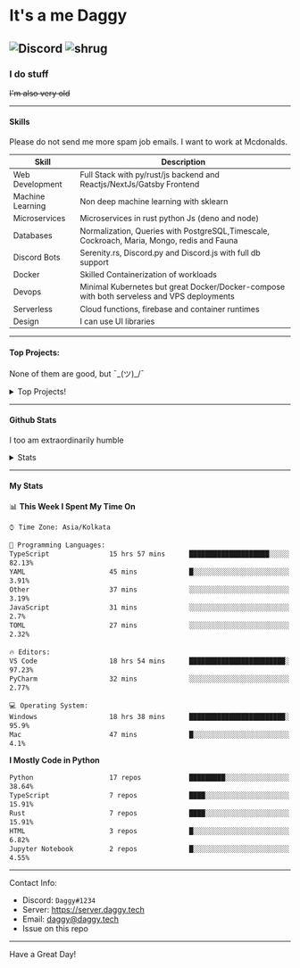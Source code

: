 
# It's a me Daggy

![Discord](https://img.shields.io/discord/491175207122370581?color=black&label=Discord&logo=discord) ![shrug](https://komarev.com/ghpvc/?username=Daggy1234&style=flat-square)
 ----

### I do stuff

~~I'm also very old~~


-----

#### Skills

Please do not send me more spam job emails. I want to work at Mcdonalds.

| Skill | Description |
| ----- | ----------- |
| Web Development | Full Stack with py/rust/js backend and Reactjs/NextJs/Gatsby Frontend
| Machine Learning | Non deep machine learning with sklearn |
| Microservices | Microservices in rust python Js (deno and node) |
| Databases | Normalization, Queries with PostgreSQL,Timescale, Cockroach,  Maria, Mongo, redis and Fauna |
| Discord Bots | Serenity.rs, Discord.py and Discord.js with full db support |
| Docker | Skilled Containerization of workloads |
| Devops | Minimal Kubernetes but great Docker/Docker-compose with both serveless and VPS deployments |
| Serverless | Cloud functions, firebase and container runtimes |
| Design | I can use UI libraries|

-----

#### Top Projects:

None of them are good, but ¯\_(ツ)_/¯
<details>
  <summary>Top Projects!</summary>
    
   - [Dagpi](https://dagpi.xyz) : Full stack api built with rust, postgres, redis, python and typescript with Full frontend dashboard and  full monitoring. Also 2 api wrappers for it.
    
   - [Dagbot](https://dagbot.daggy.tech): discord bot with website and feedback along with large fully customisable interface using Postgres and discord.py
    
   - [R.Daggy](https://github.com/Daggy1234/r.daggy): Private discord bot for my server with rust
    
   - [New York Pizza](https://github.com/Daggy1234/NewYorkPizza): A data science study that uses Data analysis and ML to predict the best place to open a pizza shop
 
</details>

-----

#### Github Stats

I too am extraordinarily humble

<details>
  <summary>Stats</summary>
<a href="https://github.com/Daggy1234">
  <img src="https://github-readme-stats.vercel.app/api?username=Daggy1234&show_icons=true&hide_border=true" />
</a><a href="https://github.com/Daggy1234">
  <img src="https://github-readme-stats.vercel.app/api/top-langs/?username=Daggy1234&layout=compact&langs_count=9&hide=css,html" />
</a><a href="https://github.com/Daggy1234">
 <img src="https://raw.githubusercontent.com/Daggy1234/generate-stats/master/generated/overview.svg" />
</a><a href="https://github.com/Daggy1234">
 <img src="https://raw.githubusercontent.com/Daggy1234/generate-stats/master/generated/languages.svg" />
 </a>
</details>
  
-----

#### My Stats

<!--START_SECTION:waka-->
📊 **This Week I Spent My Time On** 

```text
⌚︎ Time Zone: Asia/Kolkata

💬 Programming Languages: 
TypeScript               15 hrs 57 mins      ████████████████████░░░░░   82.13% 
YAML                     45 mins             █░░░░░░░░░░░░░░░░░░░░░░░░   3.91% 
Other                    37 mins             ░░░░░░░░░░░░░░░░░░░░░░░░░   3.19% 
JavaScript               31 mins             ░░░░░░░░░░░░░░░░░░░░░░░░░   2.7% 
TOML                     27 mins             ░░░░░░░░░░░░░░░░░░░░░░░░░   2.32%

🔥 Editors: 
VS Code                  18 hrs 54 mins      ████████████████████████░   97.23% 
PyCharm                  32 mins             ░░░░░░░░░░░░░░░░░░░░░░░░░   2.77%

💻 Operating System: 
Windows                  18 hrs 38 mins      ████████████████████████░   95.9% 
Mac                      47 mins             █░░░░░░░░░░░░░░░░░░░░░░░░   4.1%

```

**I Mostly Code in Python** 

```text
Python                   17 repos            █████████░░░░░░░░░░░░░░░░   38.64% 
TypeScript               7 repos             ████░░░░░░░░░░░░░░░░░░░░░   15.91% 
Rust                     7 repos             ████░░░░░░░░░░░░░░░░░░░░░   15.91% 
HTML                     3 repos             █░░░░░░░░░░░░░░░░░░░░░░░░   6.82% 
Jupyter Notebook         2 repos             █░░░░░░░░░░░░░░░░░░░░░░░░   4.55%

```



<!--END_SECTION:waka-->

-----

Contact Info:

- Discord: `Daggy#1234`
- Server: https://server.daggy.tech
- Email: daggy@daggy.tech
- Issue on this repo

-----
Have a Great Day!

